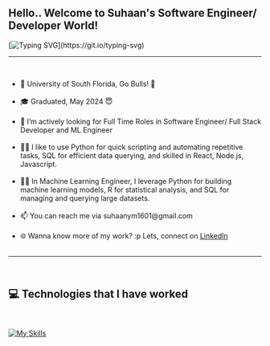 

<!--
**Chndrashekar/chndrashekar** is a ✨ _special_ ✨ repository because its `README.md` (this file) appears on your GitHub profile.

Here are some ideas to get you started:

- 🔭 I’m currently working on ...
- 🌱 I’m currently learning ...
- 👯 I’m looking to collaborate on ...
- 🤔 I’m looking for help with ...
- 💬 Ask me about ...
- 📫 How to reach me: ...
- 😄 Pronouns: ...
- ⚡ Fun fact: ...
-->

## Hello.. Welcome to Suhaan's Software Engineer/ Developer World!

[![Typing SVG](https://readme-typing-svg.demolab.com?font=Fira+Code&pause=1000&random=false&width=435&lines=+Fork+it%2C+Clone+it%2C+Code+it!)](https://git.io/typing-svg)

<hr><br>
<ul>
    <li> 🏢 University of South Florida, Go Bulls! 🐂</li><br>
    <li> 🎓 Graduated, May 2024 😇</li><br>
    <li> 👀 I’m actively looking for Full Time Roles in Software Engineer/ Full Stack Developer and ML Engineer</li><br>
    <li> 👨‍💻 I like to use Python for quick scripting and automating repetitive tasks, SQL for efficient data querying, and skilled in React, Node.js, Javascript.</b></li><br>
    <li> 👨‍💻 In Machine Learning Engineer, I leverage Python for building machine learning models, R for statistical analysis, and SQL for managing and querying large datasets.</b></li><br>
    <li> 📫 You can reach me via suhaanym1601@gmail.com </b></li><br>
    <li> 🌐 Wanna know more of my work? :p Lets, connect on <a href="https://www.linkedin.com/in/suhaan/">LinkedIn</a></li><br>
</ul>
<hr><br>



## 💻 Technologies that I have worked
<br>


[![My Skills](https://skillicons.dev/icons?i=c,cpp,java,nodejs,spring,docker,kafka,kubernetes,aws,gcp,git,vscode,html,css,js,typescript,express,nextjs,nestjs,react,vim,python,flask,django,tensorflow,pytorch,tailwind,redis,graphql,mongodb,mysql,linux,bash,unity&theme=dark)](https://github.com/Suhaan16)
